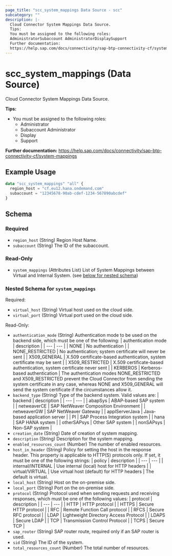 ```yaml
---
page_title: "scc_system_mappings Data Source - scc"
subcategory: ""
description: |-
  Cloud Connector System Mappings Data Source.
  Tips:
  You must be assigned to the following roles:
  AdministratorSubaccount AdministratorDisplaySupport
  Further documentation:
  https://help.sap.com/docs/connectivity/sap-btp-connectivity-cf/system-mappings
---
```


# scc_system_mappings (Data Source)

Cloud Connector System Mappings Data Source.
				
__Tips:__
* You must be assigned to the following roles:
	* Administrator
	* Subaccount Administrator
	* Display
	* Support

__Further documentation:__
<https://help.sap.com/docs/connectivity/sap-btp-connectivity-cf/system-mappings>

## Example Usage

```terraform
data "scc_system_mappings" "all" {
  region_host = "cf.eu12.hana.ondemand.com"
  subaccount = "12345678-90ab-cdef-1234-567890abcdef"
}
```

<!-- schema generated by tfplugindocs -->
## Schema

### Required

- `region_host` (String) Region Host Name.
- `subaccount` (String) The ID of the subaccount.

### Read-Only

- `system_mappings` (Attributes List) List of System Mappings between Virtual and Internal System. (see [below for nested schema](#nestedatt--system_mappings))

<a id="nestedatt--system_mappings"></a>
### Nested Schema for `system_mappings`

Required:

- `virtual_host` (String) Virtual host used on the cloud side.
- `virtual_port` (String) Virtual port used on the cloud side.

Read-Only:

- `authentication_mode` (String) Authentication mode to be used on the backend side, which must be one of the following:
  | authentication mode | description | 
  | --- | --- | 
  | NONE | No authentication | 
  | NONE_RESTRICTED | No authentication; system certificate will never be sent | 
  | X509_GENERAL | X.509 certificate-based authentication, system certificate may be sent | 
  | X509_RESTRICTED | X.509 certificate-based authentication, system certificate never sent | 
  | KERBEROS | Kerberos-based authentication | The authentication modes NONE_RESTRICTED and X509_RESTRICTED prevent the Cloud Connector from sending the system certificate in any case, whereas NONE and X509_GENERAL will send the system certificate if the circumstances allow it.
- `backend_type` (String) Type of the backend system. Valid values are:
  | backend | description | 
  | --- | --- | 
  | abapSys | ABAP-based SAP system | 
  | netweaverCE | SAP NetWeaver Composition Environment | 
  | netweaverGW | SAP NetWeaver Gateway | 
  | applServerJava | Java-based application server | 
  | PI | SAP Process Integration system | 
  | hana | SAP HANA system | 
  | otherSAPsys | Other SAP system | 
  | nonSAPsys | Non-SAP system |
- `creation_date` (String) Date of creation of system mapping.
- `description` (String) Description for the system mapping.
- `enabled_resources_count` (Number) The number of enabled resources.
- `host_in_header` (String) Policy for setting the host in the response header. This property is applicable to HTTP(S) protocols only. If set, it must be one of the following strings:
  | policy | description | 
  | --- | --- | 
  | internal/INTERNAL | Use internal (local) host for HTTP headers | 
  | virtual/VIRTUAL | Use virtual host (default) for HTTP headers | The default is virtual.
- `local_host` (String) Host on the on-premise side.
- `local_port` (String) Port on the on-premise side.
- `protocol` (String) Protocol used when sending requests and receiving responses, which must be one of the following values:
  | protocol | description | 
  | --- | --- | 
  | HTTP | HTTP protocol | 
  | HTTPS | Secure HTTP protocol | 
  | RFC | Remote Function Call protocol | 
  | RFCS | Secure RFC protocol | 
  | LDAP | Lightweight Directory Access Protocol | 
  | LDAPS | Secure LDAP | 
  | TCP | Transmission Control Protocol | 
  | TCPS | Secure TCP |
- `sap_router` (String) SAP router route, required only if an SAP router is used.
- `sid` (String) The ID of the system.
- `total_resources_count` (Number) The total number of resources.
